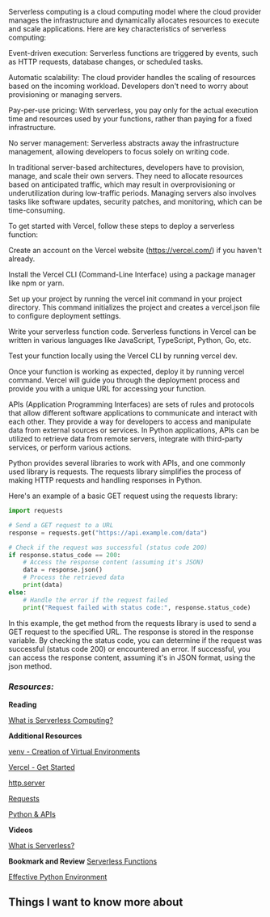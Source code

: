 Serverless computing is a cloud computing model where the cloud provider manages the infrastructure and dynamically allocates resources to execute and scale applications. Here are key characteristics of serverless computing:

Event-driven execution: Serverless functions are triggered by events, such as HTTP requests, database changes, or scheduled tasks.

Automatic scalability: The cloud provider handles the scaling of resources based on the incoming workload. Developers don't need to worry about provisioning or managing servers.

Pay-per-use pricing: With serverless, you pay only for the actual execution time and resources used by your functions, rather than paying for a fixed infrastructure.

No server management: Serverless abstracts away the infrastructure management, allowing developers to focus solely on writing code.

In traditional server-based architectures, developers have to provision, manage, and scale their own servers. They need to allocate resources based on anticipated traffic, which may result in overprovisioning or underutilization during low-traffic periods. Managing servers also involves tasks like software updates, security patches, and monitoring, which can be time-consuming.

To get started with Vercel, follow these steps to deploy a serverless function:

Create an account on the Vercel website (https://vercel.com/) if you haven't already.

Install the Vercel CLI (Command-Line Interface) using a package manager like npm or yarn.

Set up your project by running the vercel init command in your project directory. This command initializes the project and creates a vercel.json file to configure deployment settings.

Write your serverless function code. Serverless functions in Vercel can be written in various languages like JavaScript, TypeScript, Python, Go, etc.

Test your function locally using the Vercel CLI by running vercel dev.

Once your function is working as expected, deploy it by running vercel command. Vercel will guide you through the deployment process and provide you with a unique URL for accessing your function.

APIs (Application Programming Interfaces) are sets of rules and protocols that allow different software applications to communicate and interact with each other. They provide a way for developers to access and manipulate data from external sources or services. In Python applications, APIs can be utilized to retrieve data from remote servers, integrate with third-party services, or perform various actions.

Python provides several libraries to work with APIs, and one commonly used library is requests. The requests library simplifies the process of making HTTP requests and handling responses in Python.

Here's an example of a basic GET request using the requests library:

```python
import requests

# Send a GET request to a URL
response = requests.get("https://api.example.com/data")

# Check if the request was successful (status code 200)
if response.status_code == 200:
    # Access the response content (assuming it's JSON)
    data = response.json()
    # Process the retrieved data
    print(data)
else:
    # Handle the error if the request failed
    print("Request failed with status code:", response.status_code)
```
In this example, the get method from the requests library is used to send a GET request to the specified URL. The response is stored in the response variable. By checking the status code, you can determine if the request was successful (status code 200) or encountered an error. If successful, you can access the response content, assuming it's in JSON format, using the json method.

### *Resources:*

**Reading**

[What is Serverless Computing?](https://www.ibm.com/cloud/learn/serverless)

**Additional Resources**

[venv - Creation of Virtual Environments](https://docs.python.org/3/library/venv.html)

[Vercel - Get Started](https://vercel.com/docs/get-started)

[http.server](https://pymotw.com/3/http.server/index.html)

[Requests](https://requests.readthedocs.io/en/latest/)

[Python & APIs](https://realpython.com/python-api/)

**Videos**

[What is Serverless?](https://www.youtube.com/watch?v=vxJobGtqKVM)

**Bookmark and Review**
[Serverless Functions](https://vercel.com/docs/concepts/functions/serverless-functions)

[Effective Python Environment](https://realpython.com/effective-python-environment/)

## Things I want to know more about